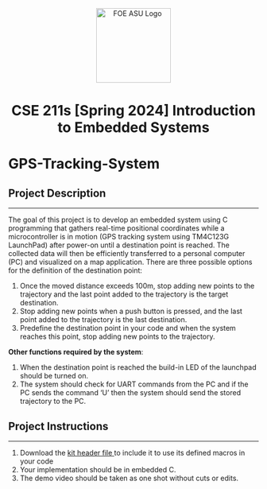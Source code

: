 <div align="center">
  <img src="https://i.imgur.com/RKTSGKg.png" alt="FOE ASU Logo" width="150"/>
</div>

<h1 align="center"> CSE 211s [Spring 2024] 
Introduction to Embedded 
Systems </h1>

# GPS-Tracking-System

## Project Description
  --------
The goal of this project is to develop an embedded system using C programming that 
gathers real-time positional coordinates while a microcontroller is in motion (GPS tracking 
system using TM4C123G LaunchPad) after power-on until a destination point is reached. 
The collected data will then be efficiently transferred to a personal computer (PC) and 
visualized on a map application.
There are three possible options for the definition of the destination point:
1. Once the moved distance exceeds 100m, stop adding new points to the trajectory 
and the last point added to the trajectory is the target destination.
2. Stop adding new points when a push button is pressed, and the last point added 
to the trajectory is the last destination.
3. Predefine the destination point in your code and when the system reaches this 
point, stop adding new points to the trajectory.

**Other functions required by the system**:
1. When the destination point is reached the build-in LED of the launchpad should be 
turned on.
2. The system should check for UART commands from the PC and if the PC sends
the command ‘U’ then the system should send the stored trajectory to the PC.
## Project Instructions
  --------
1. Download the [kit header file ](https://drive.google.com/file/d/1Gyt1VkYgfyEYHeF1VL6ivI9W2FQkB-GQ/view?usp=sharing) to include it to use its defined 
macros in your code
2. Your implementation should be in embedded C.
3. The demo video should be taken as one shot without cuts or edits.
